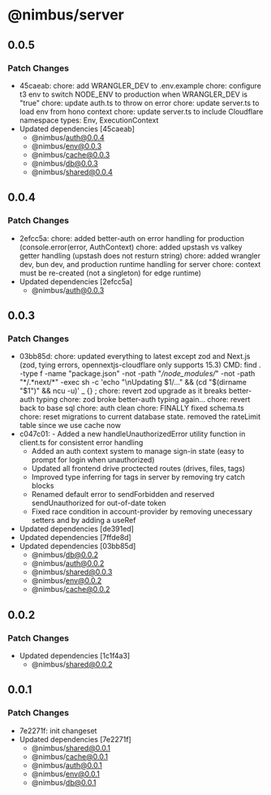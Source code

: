 # @nimbus/server

## 0.0.5

### Patch Changes

- 45caeab: chore: add WRANGLER_DEV to .env.example chore: configure t3 env to switch NODE_ENV to production when
  WRANGLER_DEV is "true" chore: update auth.ts to throw on error chore: update server.ts to load env from hono context
  chore: update server.ts to include Cloudflare namespace types: Env, ExecutionContext
- Updated dependencies [45caeab]
  - @nimbus/auth@0.0.4
  - @nimbus/env@0.0.3
  - @nimbus/cache@0.0.3
  - @nimbus/db@0.0.3
  - @nimbus/shared@0.0.4

## 0.0.4

### Patch Changes

- 2efcc5a: chore: added better-auth on error handling for production (console.error(error, AuthContext) chore: added
  upstash vs valkey getter handling (upstash does not resturn string) chore: added wrangler dev, bun dev, and production
  runtime handling for server chore: context must be re-created (not a singleton) for edge runtime)
- Updated dependencies [2efcc5a]
  - @nimbus/auth@0.0.3

## 0.0.3

### Patch Changes

- 03bb85d: chore: updated everything to latest except zod and Next.js (zod, tying errors, opennextjs-cloudflare only
  supports 15.3) CMD: find . -type f -name "package.json" -not -path "_/node_modules/_" -not -path "*/.*next/\*" -exec
  sh -c 'echo "\nUpdating $1/..." && (cd "$(dirname "$1")" && ncu -u)' \_ {} \; chore: revert zod upgrade as it breaks
  better-auth typing chore: zod broke better-auth typing again... chore: revert back to base sql chore: auth clean
  chore: FINALLY fixed schema.ts chore: reset migrations to current database state. removed the rateLimit table since we
  use cache now
- c047c01: - Added a new handleUnauthorizedError utility function in client.ts for consistent error handling
  - Added an auth context system to manage sign-in state (easy to prompt for login when unauthorized)
  - Updated all frontend drive proctected routes (drives, files, tags)
  - Improved type inferring for tags in server by removing try catch blocks
  - Renamed default error to sendForbidden and reserved sendUnauthorized for out-of-date token
  - Fixed race condition in account-provider by removing unecessary setters and by adding a useRef
- Updated dependencies [de391ed]
- Updated dependencies [7ffde8d]
- Updated dependencies [03bb85d]
  - @nimbus/db@0.0.2
  - @nimbus/auth@0.0.2
  - @nimbus/shared@0.0.3
  - @nimbus/env@0.0.2
  - @nimbus/cache@0.0.2

## 0.0.2

### Patch Changes

- Updated dependencies [1c1f4a3]
  - @nimbus/shared@0.0.2

## 0.0.1

### Patch Changes

- 7e2271f: init changeset
- Updated dependencies [7e2271f]
  - @nimbus/shared@0.0.1
  - @nimbus/cache@0.0.1
  - @nimbus/auth@0.0.1
  - @nimbus/env@0.0.1
  - @nimbus/db@0.0.1
